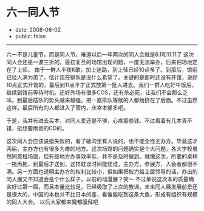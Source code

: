 # 六一同人节

- date: 2008-06-02
- public: false

--------------------------


六一不是儿童节，而是同人节。难道以后一年两次的同人会就是6.1和11.11了
这次同人会还是一波三折的，最初复旦的场馆出现问题，一度无法举办，后来把场地定在了上师。
由于一群人半夜K歌，加上迷路，到上师已经10点多了。到那后，馆前已经人满为患了，估计现在排队是没什么希望了。关键的是那时还没有开馆，说好10点正式开馆的，最后到11点半才正式放第一批人进去。我们一群人吃好午饭后，继续到馆前等待时机。还好外场有很多COS，还有杀必死，让我们不会那么乏味。到最后插队的势头越来越强，把一直排队等候的人都给挤在了后面。不过虽然这样，最后所有的人都进入了管内，庆幸本够多吧。

于是，我并有进去买本，对同人爱还是不够，心疼那些钱。不过看着有几本真不错，挺想要雨音的CD的。

这次同人会应该说挺失败的，看了破沟里有人说的，也不能全怪主办方。毕竟这才两届，主办方也有很多为难的地方。这次场馆的问题确实是个大问题，各大学校虽然同意租场馆，但有些地方办事效率低，并不是及时做到。就像这次，所要的桌椅一拖再拖，到最后才送到，这样耽误时间能怪谁，主办方，参展方，入会者都很不满。另一方面也说明主办方的权利比较小，但如果把权力给上层领导的话，办出的同人展又不知道会是个什么样子，以前的动漫展？笑～
不过单说这次本的质量确实好过第一届，而且本量比较足，已经吸取了上次的教训。未来同人展发展前景还是很大的，中国的本也并不比日本的差，看谁能吃到这条大鱼，形成有组织有规模的同人大会。
以后大家都来魔都膜拜吧
